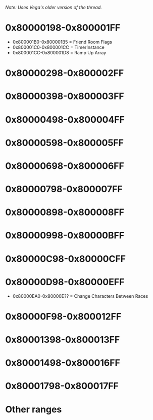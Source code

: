 *Note: Uses Vega's older version of the thread.*

# 0x80000198-0x800001FF
- 0x800001B0-0x800001B5 = Friend Room Flags
- 0x800001C0-0x800001CC = TimerInstance
- 0x800001CC-0x800001D8 = Ramp Up Array

# 0x80000298-0x800002FF

# 0x80000398-0x800003FF

# 0x80000498-0x800004FF

# 0x80000598-0x800005FF

# 0x80000698-0x800006FF

# 0x80000798-0x800007FF

# 0x80000898-0x800008FF

# 0x80000998-0x80000BFF

# 0x80000C98-0x80000CFF

# 0x80000D98-0x80000EFF
- 0x80000EA0-0x80000E?? = Change Characters Between Races

# 0x80000F98-0x800012FF

# 0x80001398-0x800013FF

# 0x80001498-0x800016FF

# 0x80001798-0x800017FF

# Other ranges
